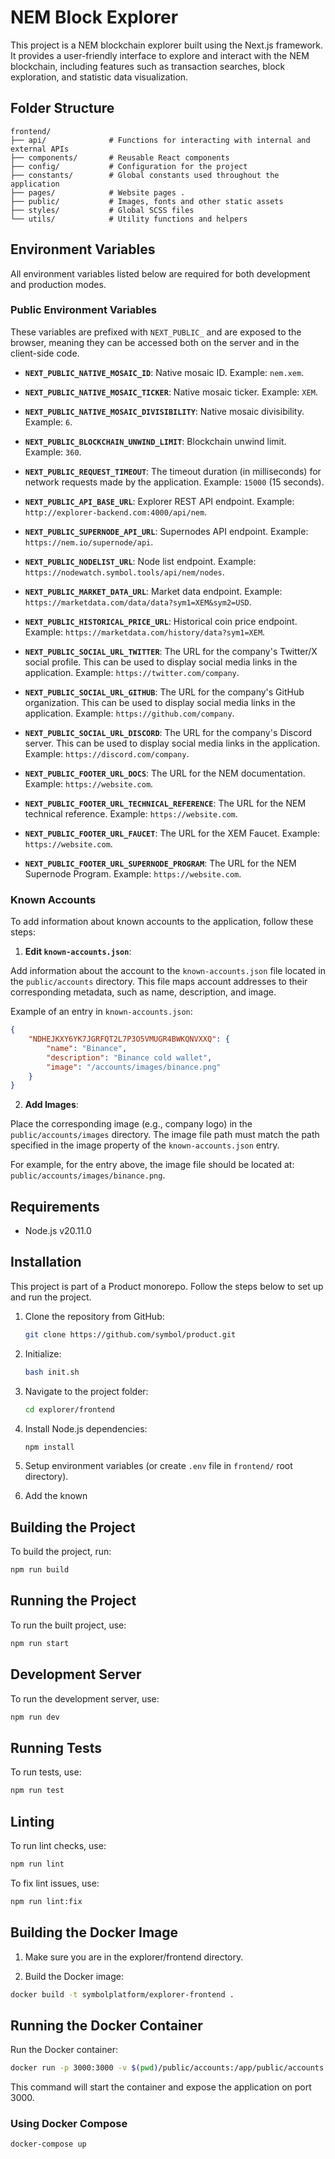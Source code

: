 # NEM Block Explorer

This project is a NEM blockchain explorer built using the Next.js framework. It provides a user-friendly interface to explore and interact with the NEM blockchain, including features such as transaction searches, block exploration, and statistic data visualization.

## Folder Structure

```plaintext
frontend/
├── api/              # Functions for interacting with internal and external APIs
├── components/       # Reusable React components
├── config/           # Configuration for the project
├── constants/        # Global constants used throughout the application
├── pages/            # Website pages .
├── public/           # Images, fonts and other static assets
├── styles/           # Global SCSS files
└── utils/            # Utility functions and helpers
```

## Environment Variables

All environment variables listed below are required for both development and production modes.

### Public Environment Variables

These variables are prefixed with `NEXT_PUBLIC_` and are exposed to the browser, meaning they can be accessed both on the server and in the client-side code.

- **`NEXT_PUBLIC_NATIVE_MOSAIC_ID`**: Native mosaic ID. Example: `nem.xem`.

- **`NEXT_PUBLIC_NATIVE_MOSAIC_TICKER`**: Native mosaic ticker. Example: `XEM`.

- **`NEXT_PUBLIC_NATIVE_MOSAIC_DIVISIBILITY`**: Native mosaic divisibility. Example: `6`.

- **`NEXT_PUBLIC_BLOCKCHAIN_UNWIND_LIMIT`**: Blockchain unwind limit. Example: `360`.

- **`NEXT_PUBLIC_REQUEST_TIMEOUT`**: The timeout duration (in milliseconds) for network requests made by the application. Example: `15000` (15 seconds).

- **`NEXT_PUBLIC_API_BASE_URL`**: Explorer REST API endpoint. Example: `http://explorer-backend.com:4000/api/nem`.

- **`NEXT_PUBLIC_SUPERNODE_API_URL`**: Supernodes API endpoint. Example: `https://nem.io/supernode/api`.

- **`NEXT_PUBLIC_NODELIST_URL`**: Node list endpoint. Example: `https://nodewatch.symbol.tools/api/nem/nodes`.

- **`NEXT_PUBLIC_MARKET_DATA_URL`**: Market data endpoint. Example: `https://marketdata.com/data/data?sym1=XEM&sym2=USD`.

- **`NEXT_PUBLIC_HISTORICAL_PRICE_URL`**: Historical coin price endpoint. Example: `https://marketdata.com/history/data?sym1=XEM`.

- **`NEXT_PUBLIC_SOCIAL_URL_TWITTER`**: The URL for the company's Twitter/X social profile. This can be used to display social media links in the application. Example: `https://twitter.com/company`.

- **`NEXT_PUBLIC_SOCIAL_URL_GITHUB`**: The URL for the company's GitHub organization. This can be used to display social media links in the application. Example: `https://github.com/company`.

- **`NEXT_PUBLIC_SOCIAL_URL_DISCORD`**: The URL for the company's Discord server. This can be used to display social media links in the application. Example: `https://discord.com/company`.

- **`NEXT_PUBLIC_FOOTER_URL_DOCS`**: The URL for the NEM documentation. Example: `https://website.com`.

- **`NEXT_PUBLIC_FOOTER_URL_TECHNICAL_REFERENCE`**: The URL for the NEM technical reference. Example: `https://website.com`.

- **`NEXT_PUBLIC_FOOTER_URL_FAUCET`**: The URL for the XEM Faucet. Example: `https://website.com`.

- **`NEXT_PUBLIC_FOOTER_URL_SUPERNODE_PROGRAM`**: The URL for the NEM Supernode Program. Example: `https://website.com`.

### Known Accounts

To add information about known accounts to the application, follow these steps:

1. **Edit `known-accounts.json`**:

Add information about the account to the `known-accounts.json` file located in the `public/accounts` directory. This file maps account addresses to their corresponding metadata, such as name, description, and image.

Example of an entry in `known-accounts.json`:
```json
{
    "NDHEJKXY6YK7JGRFQT2L7P3O5VMUGR4BWKQNVXXQ": {
        "name": "Binance",
        "description": "Binance cold wallet",
        "image": "/accounts/images/binance.png"
    }
}
```

2. **Add Images**:

Place the corresponding image (e.g., company logo) in the `public/accounts/images` directory. The image file path must match the path specified in the image property of the `known-accounts.json` entry.

For example, for the entry above, the image file should be located at: `public/accounts/images/binance.png`.

## Requirements

- Node.js v20.11.0

## Installation

This project is part of a Product monorepo. Follow the steps below to set up and run the project.

1. Clone the repository from GitHub:
   ```bash
   git clone https://github.com/symbol/product.git
   ```

2. Initialize:
   ```bash
   bash init.sh
   ```

3. Navigate to the project folder:
   ```bash
   cd explorer/frontend
   ```

4. Install Node.js dependencies:
   ```bash
   npm install
   ```

5. Setup environment variables (or create `.env` file in `frontend/` root directory).

6. Add the known

## Building the Project

To build the project, run:
```bash
npm run build
```

## Running the Project

To run the built project, use:
```bash
npm run start
```

## Development Server

To run the development server, use:
```bash
npm run dev
```

## Running Tests

To run tests, use:
```bash
npm run test
```

## Linting

To run lint checks, use:
```bash
npm run lint
```

To fix lint issues, use:
```bash
npm run lint:fix
```

## Building the Docker Image

1. Make sure you are in the explorer/frontend directory.

2. Build the Docker image:
```bash
docker build -t symbolplatform/explorer-frontend .
```

## Running the Docker Container

Run the Docker container:
```bash
docker run -p 3000:3000 -v $(pwd)/public/accounts:/app/public/accounts symbolplatform/explorer-frontend
```

This command will start the container and expose the application on port 3000.

### Using Docker Compose

```bash
docker-compose up
```
